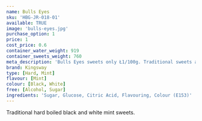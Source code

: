 ```yaml
---
name: Bulls Eyes
sku: 'HBG-JR-018-01'
available: TRUE
image: 'bulls-eyes.jpg'
purchase_option: 1
price: 1
cost_price: 0.6
container_water_weight: 919
container_sweets_weight: 760
meta_description: 'Bulls Eyes sweets only Ł1/100g. Traditional sweets and more at Humbugs Confectionery Store. Specialists in satisfying your sweet tooth!'
brand: Kingsway
type: [Hard, Mint]
flavour: [Mint]
colour: [Black, White]
free: [Alcohol, Sugar]
ingredients: 'Sugar, Glucose, Citric Acid, Flavouring, Colour (E153)'
---
```

Traditional hard boiled black and white mint sweets.